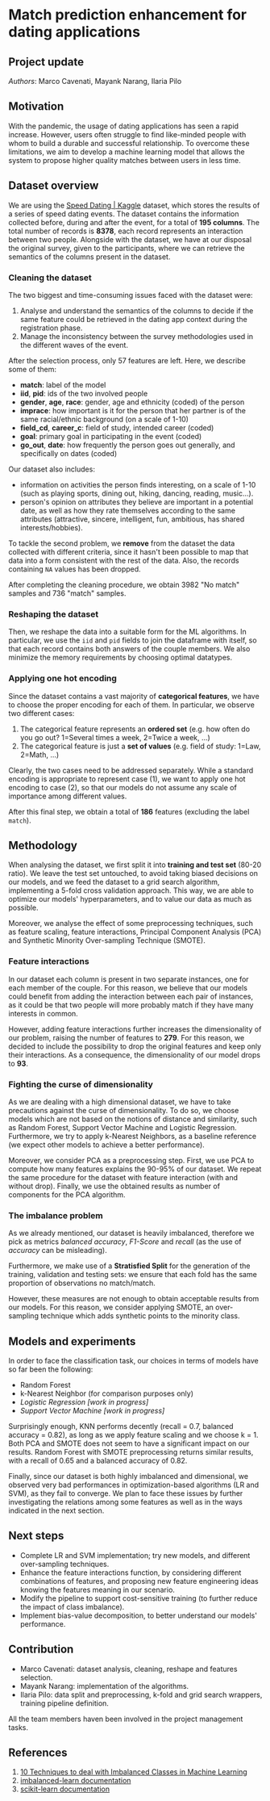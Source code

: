 # Match prediction enhancement for dating applications

## Project update

_Authors_: Marco Cavenati, Mayank Narang, Ilaria Pilo

## Motivation
With the pandemic, the usage of dating applications has seen a rapid increase. However, users often struggle to find like-minded people with whom to build a durable and successful relationship. To overcome these limitations, we aim to develop a machine learning model that allows the system to propose higher quality matches between users in less time.

## Dataset overview
We are using the [Speed Dating | Kaggle](https://www.kaggle.com/datasets/whenamancodes/speed-dating) dataset, which stores the results of a series of speed dating events. The dataset contains the information collected before, during and after the event, for a total of __195 columns__. The total number of records is __8378__, each record represents an interaction between two people. Alongside with the dataset, we have at our disposal the original survey, given to the participants, where we can retrieve the semantics of the columns present in the dataset.

### Cleaning the dataset
The two biggest and time-consuming issues faced with the dataset were:
1. Analyse and understand the semantics of the columns to decide if the same feature could be retrieved in the dating app context during the registration phase.
2. Manage the inconsistency between the survey methodologies used in the different waves of the event.

After the selection process, only 57 features are left. Here, we describe some of them:
- __match__: label of the model
- __iid__, __pid__: ids of the two involved people
- __gender__, __age__, __race__: gender, age and ethnicity (coded) of the person
- __imprace__: how important is it for the person that her partner is of the same racial/ethnic background (on a scale of 1-10)
- __field_cd__, __career_c__: field of study, intended career (coded)
- __goal__: primary goal in participating in the event (coded)
- __go_out__, __date__: how frequently the person goes out generally, and specifically on dates (coded)

Our dataset also includes:
- information on activities the person finds interesting, on a scale of 1-10 (such as playing sports, dining out, hiking, dancing, reading, music...).
- person's opinion on attributes they believe are important in a potential date, as well as how they rate themselves according to the same attributes (attractive, sincere, intelligent, fun, ambitious, has shared interests/hobbies).

To tackle the second problem, we __remove__ from the dataset the data collected with different criteria, since it hasn't been possible to map that data into a form consistent with the rest of the data. Also, the records containing `NA` values has been dropped.

After completing the cleaning procedure, we obtain 3982 "No match" samples and 736 "match" samples.

### Reshaping the dataset
Then, we reshape the data into a suitable form for the ML algorithms.
In particular, we use the `iid` and `pid` fields to join the dataframe with itself, so that each record contains both answers of the couple members. We also minimize the memory requirements by choosing optimal datatypes.

### Applying one hot encoding
Since the dataset contains a vast majority of __categorical features__, we have to choose the proper encoding for each of them. In particular, we observe two different cases:
1. The categorical feature represents an __ordered set__ (e.g. how often do you go out? 1=Several times a week, 2=Twice a week, ...)
2. The categorical feature is just a __set of values__ (e.g. field of study: 1=Law, 2=Math, ...)

Clearly, the two cases need to be addressed separately. While a standard encoding is appropriate to represent case (1), we want to apply one hot encoding to case (2), so that our models do not assume any scale of importance among different values.

After this final step, we obtain a total of __186__ features (excluding the label `match`).

## Methodology
When analysing the dataset, we first split it into __training and test set__ (80-20 ratio). We leave the test set untouched, to avoid taking biased decisions on our models, and we feed the dataset to a grid search algorithm, implementing a 5-fold cross validation approach. This way, we are able to optimize our models' hyperparameters, and to value our data as much as possible.

Moreover, we analyse the effect of some preprocessing techniques, such as feature scaling, feature interactions, Principal Component Analysis (PCA) and Synthetic Minority Over-sampling Technique (SMOTE).

### Feature interactions
In our dataset each column is present in two separate instances, one for each member of the couple. For this reason, we believe that our models could benefit from adding the interaction between each pair of instances, as it could be that two people will more probably match if they have many interests in common.

However, adding feature interactions further increases the dimensionality of our problem, raising the number of features to __279__. For this reason, we decided to include the possibility to drop the original features and keep only their interactions. As a consequence, the dimensionality of our model drops to __93__.

### Fighting the curse of dimensionality
As we are dealing with a high dimensional dataset, we have to take precautions against the curse of dimensionality. To do so, we choose models which are not based on the notions of distance and similarity, such as Random Forest, Support Vector Machine and Logistic Regression. Furthermore, we try to apply k-Nearest Neighbors, as a baseline reference (we expect other models to achieve a better performance).

Moreover, we consider PCA as a preprocessing step. First, we use PCA to compute how many features explains the 90-95% of our dataset. We repeat the same procedure for the dataset with feature interaction (with and without drop). Finally, we use the obtained results as number of components for the PCA algorithm.

### The imbalance problem
As we already mentioned, our dataset is heavily imbalanced, therefore we pick as metrics _balanced accuracy_, _F1-Score_ and _recall_ (as the use of _accuracy_ can be misleading).

Furthermore, we make use of a __Stratisfied Split__ for the generation of the training, validation and testing sets:  we ensure that each fold has the same proportion of observations no match/match.

However, these measures are not enough to obtain acceptable results from our models. For this reason, we consider applying SMOTE, an over-sampling technique which adds synthetic points to the minority class.

## Models and experiments
In order to face the classification task, our choices in terms of models have so far been the following:   
- Random Forest
- k-Nearest Neighbor (for comparison purposes only) 
- _Logistic Regression [work in progress]_  
- _Support Vector Machine [work in progress]_ 

Surprisingly enough, KNN performs decently (recall = 0.7, balanced accuracy = 0.82), as long as we apply feature scaling and we choose k = 1. Both PCA and SMOTE does not seem to have a significant impact on our results. Random Forest with SMOTE preprocessing returns similar results, with a recall of 0.65 and a balanced accuracy of 0.82.

Finally, since our dataset is both highly imbalanced and dimensional, we observed very bad performances in optimization-based algorithms (LR and SVM), as they fail to converge. We plan to face these issues by further investigating the relations among some features as well as in the ways indicated in the next section.

## Next steps
- Complete LR and SVM implementation; try new models, and different over-sampling techniques.
- Enhance the feature interactions function, by considering different combinations of features, and proposing new feature engineering ideas knowing the features meaning in our scenario.
- Modify the pipeline to support cost-sensitive training (to further reduce the impact of class imbalance).
- Implement bias-value decomposition, to better understand our models' performance.

## Contribution
- Marco Cavenati: dataset analysis, cleaning, reshape and features selection.
- Mayank Narang: implementation of the algorithms.
- Ilaria Pilo: data split and preprocessing, k-fold and grid search wrappers, training pipeline definition.

All the team members haven been involved in the project management tasks.
## References
1. [10 Techniques to deal with Imbalanced Classes in Machine Learning](https://www.analyticsvidhya.com/blog/2020/07/10-techniques-to-deal-with-class-imbalance-in-machine-learning/)
2. [imbalanced-learn documentation](https://imbalanced-learn.org/stable/index.html)
3. [scikit-learn documentation](https://scikit-learn.org/stable/index.html)
